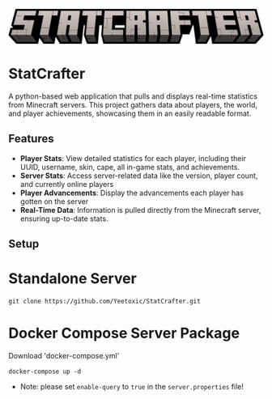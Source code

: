 ![StatCrafter Logo](statcrafter.png)

# StatCrafter

A python-based web application that pulls and displays real-time statistics from Minecraft servers. This project gathers data about players, the world, and player achievements, showcasing them in an easily readable format.

## Features

- **Player Stats**: View detailed statistics for each player, including their UUID, username, skin, cape, all in-game stats, and achievements.
- **Server Stats**: Access server-related data like the version, player count, and currently online players
- **Player Advancements**: Display the advancements each player has gotten on the server
- **Real-Time Data**: Information is pulled directly from the Minecraft server, ensuring up-to-date stats.

## Setup

# Standalone Server
```
git clone https://github.com/Yeetoxic/StatCrafter.git
```

# Docker Compose Server Package
Download 'docker-compose.yml'
```
docker-compose up -d
```

- Note: please set `enable-query` to `true` in the `server.properties` file!
